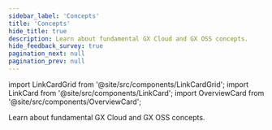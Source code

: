 ```yaml
---
sidebar_label: 'Concepts'
title: 'Concepts'
hide_title: true
description: Learn about fundamental GX Cloud and GX OSS concepts.
hide_feedback_survey: true
pagination_next: null
pagination_prev: null
---
```


import LinkCardGrid from '@site/src/components/LinkCardGrid';
import LinkCard from '@site/src/components/LinkCard';
import OverviewCard from '@site/src/components/OverviewCard';

<OverviewCard title={frontMatter.title}>
 Learn about fundamental GX Cloud and GX OSS concepts.
</OverviewCard>

<LinkCardGrid>
  <LinkCard topIcon label="Expectation classes" description="Learn more about Expectation classes" to="/learn/expectation_classes" icon="/img/concepts_icon.svg" />
  <LinkCard topIcon label="MetricProviders" description="Learn more about MetricProviders" to="/learn/metricproviders" icon="/img/concepts_icon.svg" />
  <LinkCard topIcon label="Concept 3" description="Concept 3" to="/learn/integrations/integration_3" icon="/img/concepts_icon.svg" />
</LinkCardGrid>



